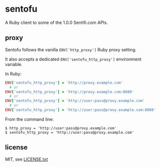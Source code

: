 
# sentofu

A Ruby client to some of the 1.0.0 Sentifi.com APIs.

## proxy

Sentofu follows the vanilla `ENV['http_proxy']` Ruby proxy setting.

It also accepts a dedicated `ENV['sentofu_http_proxy']` environment variable.

In Ruby:
```ruby
ENV['sentofu_http_proxy'] = 'http://proxy.example.com'
  # or
ENV['sentofu_http_proxy'] = 'http://proxy.example.com:8080'
  # or
ENV['sentofu_http_proxy'] = 'http://user:pass@proxy.example.com'
  # or
ENV['sentofu_http_proxy'] = 'http://user:pass@proxy.example.com:8080'
```

From the command line:
```
$ http_proxy = 'http://user:pass@proxy.example.com'
$ sentofu_http_proxy = 'http://user:pass@proxy.example.com'
```

## license

MIT, see [LICENSE.txt](LICENSE.txt)

